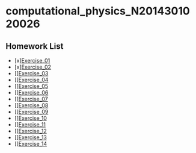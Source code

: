 # computational_physics_N2014301020026
Homework List
----
- [x][Exercise_01](https://github.com/CornChen/computational_physics_N2014301020026.git)<br>
- [x][Exercise_02](https://github.com/CornChen/computational_physics_N2014301020026/blob/master/chenyukun.py)
- [][Exercise_03]()
- [][Exercise_04]()
- [][Exercise_05]()
- [][Exercise_06]()
- [][Exercise_07]()
- [][Exercise_08]()
- [][Exercise_09]()
- [][Exercise_10]()
- [][Exercise_11]()
- [][Exercise_12]()
- [][Exercise_13]()
- [][Exercise_14]()
